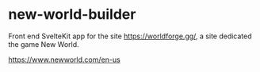 # new-world-builder

Front end SvelteKit app for the site https://worldforge.gg/, a site dedicated the game New World.

https://www.newworld.com/en-us
